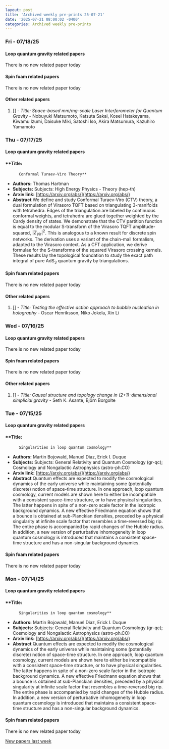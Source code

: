 ```yaml
---
layout: post
title: 'Archived weekly pre-prints 25-07-21'
date: '2025-07-21 08:00:02 -0400'
categories: Archived weekly pre-prints
---
```



### Fri - 07/18/25

#### Loop quantum gravity related papers

There is no new related paper today 

#### Spin foam related papers

There is no new related paper today 



#### Other related papers

1. [[]](https://arxiv.org/abs/) - *Title:
          Space-based mm/mg-scale Laser Interferometer for Quantum Gravity* - Nobuyuki Matsumoto, Katsuta Sakai, Kosei Hatakeyama, Kiwamu Izumi, Daisuke Miki, Satoshi Iso, Akira Matsumura, Kazuhiro Yamamoto



### Thu - 07/17/25

#### Loop quantum gravity related papers

#### **Title:
          Conformal Turaev-Viro Theory**
 - **Authors:** Thomas Hartman
 - **Subjects:** Subjects:
High Energy Physics - Theory (hep-th)
 - **Arxiv link:** [https://arxiv.org/abs/](https://arxiv.org/abs/)
 - **Abstract**
 We define and study Conformal Turaev-Viro (CTV) theory, a dual formulation of Virasoro TQFT based on triangulating 3-manifolds with tetrahedra. Edges of the triangulation are labeled by continuous conformal weights, and tetrahedra are glued together weighted by the Cardy density of states. We demonstrate that the CTV partition function is equal to the modular S-transform of the Virasoro TQFT amplitude-squared, $|Z_{Vir}|^2$. This is analogous to a known result for discrete spin networks. The derivation uses a variant of the chain-mail formalism, adapted to the Virasoro context. As a CFT application, we derive formulae for the S-transforms of the squared Virasoro crossing kernels. These results lay the topological foundation to study the exact path integral of pure AdS$_3$ quantum gravity by triangulations. 

#### Spin foam related papers

There is no new related paper today 



#### Other related papers

1. [[]](https://arxiv.org/abs/) - *Title:
          Testing the effective action approach to bubble nucleation in holography* - Oscar Henriksson, Niko Jokela, Xin Li



### Wed - 07/16/25

#### Loop quantum gravity related papers

There is no new related paper today 

#### Spin foam related papers

There is no new related paper today 



#### Other related papers

1. [[]](https://arxiv.org/abs/) - *Title:
          Causal structure and topology change in (2+1)-dimensional simplicial gravity* - Seth K. Asante, Björn Borgolte



### Tue - 07/15/25

#### Loop quantum gravity related papers

#### **Title:
          Singularities in loop quantum cosmology**
 - **Authors:** Martin Bojowald, Manuel Diaz, Erick I. Duque
 - **Subjects:** Subjects:
General Relativity and Quantum Cosmology (gr-qc); Cosmology and Nongalactic Astrophysics (astro-ph.CO)
 - **Arxiv link:** [https://arxiv.org/abs/](https://arxiv.org/abs/)
 - **Abstract**
 Quantum effects are expected to modify the cosmological dynamics of the early universe while maintaining some (potentially discrete) notion of space-time structure. In one approach, loop quantum cosmology, current models are shown here to either be incompatible with a consistent space-time structure, or to have physical singularities. The latter happens in spite of a non-zero scale factor in the isotropic background dynamics. A new effective Friedmann equation shows that a bounce is obtained at sub-Planckian densities, preceded by a physical singularity at infinite scale factor that resembles a time-reversed big rip. The entire phase is accompanied by rapid changes of the Hubble radius. In addition, a new version of perturbative inhomogeneity in loop quantum cosmology is introduced that maintains a consistent space-time structure and has a non-singular background dynamics. 

#### Spin foam related papers

There is no new related paper today 

### Mon - 07/14/25

#### Loop quantum gravity related papers

#### **Title:
          Singularities in loop quantum cosmology**
 - **Authors:** Martin Bojowald, Manuel Diaz, Erick I. Duque
 - **Subjects:** Subjects:
General Relativity and Quantum Cosmology (gr-qc); Cosmology and Nongalactic Astrophysics (astro-ph.CO)
 - **Arxiv link:** [https://arxiv.org/abs/](https://arxiv.org/abs/)
 - **Abstract**
 Quantum effects are expected to modify the cosmological dynamics of the early universe while maintaining some (potentially discrete) notion of space-time structure. In one approach, loop quantum cosmology, current models are shown here to either be incompatible with a consistent space-time structure, or to have physical singularities. The latter happens in spite of a non-zero scale factor in the isotropic background dynamics. A new effective Friedmann equation shows that a bounce is obtained at sub-Planckian densities, preceded by a physical singularity at infinite scale factor that resembles a time-reversed big rip. The entire phase is accompanied by rapid changes of the Hubble radius. In addition, a new version of perturbative inhomogeneity in loop quantum cosmology is introduced that maintains a consistent space-time structure and has a non-singular background dynamics. 

#### Spin foam related papers

There is no new related paper today 




[New papers last week]({{site.url}}/archived/weekly/pre-prints/2025/07/14/archived_weekly_papers.html)